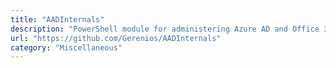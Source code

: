 ```yaml
---
title: "AADInternals"
description: "PowerShell module for administering Azure AD and Office 365."
url: "https://github.com/Gerenios/AADInternals"
category: "Miscellaneous"
---
```

